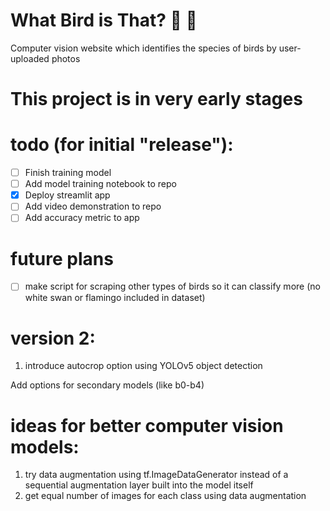 # What Bird is That? 🦜 📸
Computer vision website which identifies the species of birds by user-uploaded photos

# This project is in very early stages

# todo (for initial "release"):
- [ ] Finish training model
- [ ] Add model training notebook to repo
- [X] Deploy streamlit app
- [ ] Add video demonstration to repo
- [ ] Add accuracy metric to app

# future plans
- [ ] make script for scraping other types of birds so it can classify more (no white swan or flamingo included in dataset)

# version 2:
1. introduce autocrop option using YOLOv5 object detection

Add options for secondary models (like b0-b4)

# ideas for better computer vision models:
1. try data augmentation using tf.ImageDataGenerator instead of a sequential augmentation layer built into the model itself
2. get equal number of images for each class using data augmentation
